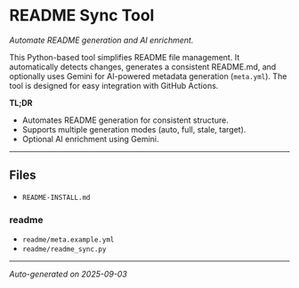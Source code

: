 # README Sync Tool

_Automate README generation and AI enrichment._


This Python-based tool simplifies README file management. It automatically detects changes, generates a consistent README.md, and optionally uses Gemini for AI-powered metadata generation (`meta.yml`).  The tool is designed for easy integration with GitHub Actions.


**TL;DR**
- Automates README generation for consistent structure.
- Supports multiple generation modes (auto, full, stale, target).
- Optional AI enrichment using Gemini.

---

## Files
- `README-INSTALL.md`

### readme
- `readme/meta.example.yml`
- `readme/readme_sync.py`

---

_Auto-generated on 2025-09-03_
